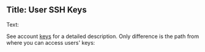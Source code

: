 Title: User SSH Keys
---
Text:

See account [keys](#keys) for a detailed description.  Only difference is the
path from where you can access users' keys:

